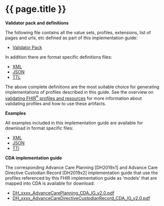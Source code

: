 # {{ page.title }}

**Validator pack and definitions**

The following file contains all the value sets, profiles, extensions, list of pages and urls, etc defined as part of this implementation guide:
- [Validator Pack](validator.pack)

In addition there are format specific definitions files:
- [XML](definitions.xml.zip)
- [JSON](definitions.json.zip)
- [TTL](definitions.ttl.zip)

The above complete definitions are the most suitable choice for generating implementations of profiles described in this guide. See the overview on [validating FHIR<sup>&reg;</sup> profiles and resources](http://hl7.org/fhir/STU3/validation.html) for more information about validating profiles and how to use these artifacts.

**Examples** 

All examples included in this implementation guide are available for download in format specific files:

- [XML](examples.xml.zip)
- [JSON](examples.json.zip)
- [TTl](examples.ttl.zip)

**CDA implementation guide**

The corresponding Advance Care Planning [DH2019x1] and Advance Care Directive Custodian Record [DH2019x2] implementation guide that use the profiles referenced by this FHIR implementation guide as ‘models’ that are mapped into CDA is available for download:

- [DH_xxxx_AdvanceCarePlanning_CDA_IG_v2.0.pdf](..\..\..\ci-fhir-stu3\pages\AdvanceCareRecords\_includes\DH_xxxx_AdvanceCarePlanning_CDA_IG_v2.0.pdf)
- [DH_xxxx_AdvanceCareDirectiveCustodianRecord_CDA_IG_v2.0.pdf](..\..\..\ci-fhir-stu3\pages\AdvanceCareRecords\_includes\DH_xxxx_AdvanceCareDirectiveCustodianRecord_CDA_IG_v2.0.pdf)
